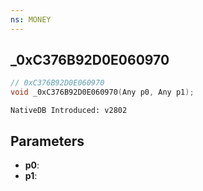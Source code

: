 ```yaml
---
ns: MONEY 
---
```


## _0xC376B92D0E060970

```c
// 0xC376B92D0E060970 
void _0xC376B92D0E060970(Any p0, Any p1);
```

```
NativeDB Introduced: v2802
```

## Parameters
* **p0**:
* **p1**:
